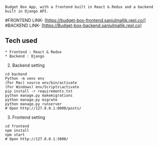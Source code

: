 
```
Budget Box App, with a frontend built in React & Redux and a backend built in Django API.
```
#FRONTEND LINK- [https://budget-box-frontend.saniulmallik.repl.co/]
#BACKEND LINK- [https://Budget-box-backend.saniulmallik.repl.co]

## Tech used
```
* Frontend : React & Redux
* Backend : Django
```
2. Backend setting
```
cd backend
Python -m venv env
(For Mac) source env/bin/activate
(For Windows) env/Scripts\activate
pip install -r requirements.txt
python manage.py makemigrations
python manage.py migrate
python manage.py runserver
# Open http://127.0.0.1:8000/posts/
```
3. Frontend setting
```
cd frontend
npm install
npm start
# Open http://127.0.0.1:3000/
```
